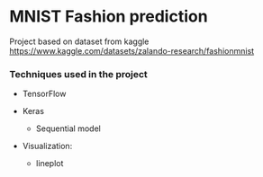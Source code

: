 # MNIST Fashion prediction



Project based on dataset from kaggle   
https://www.kaggle.com/datasets/zalando-research/fashionmnist

### Techniques used in the project
+ TensorFlow
+ Keras
    + Sequential model

+ Visualization:
    + lineplot